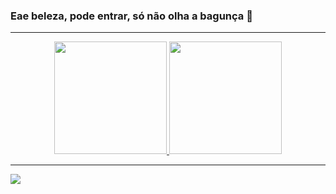 <h3> Eae beleza, pode entrar, só não olha a bagunça 👀 </h3>

---
<div align="center">
  <a href="https://github.com/lucasalvess">
  <img height="180em" src="https://github-readme-stats.vercel.app/api?username=lucasalvess&show_icons=true&theme=highcontrast&include_all_commits=true&count_private=true"/>
  <img height="180em" src="https://github-readme-stats.vercel.app/api/top-langs/?username=lucasalvess&layout=compact&theme=highcontrast"/>
</div>
  
 ---

<div>  
  <a href="https://www.linkedin.com/in/lucaasalvees" target="_blank"><img src="https://img.shields.io/badge/-LinkedIn-%230077B5?style=for-the-badge&logo=linkedin&logoColor=white" target="_blank"></a>
</div>
